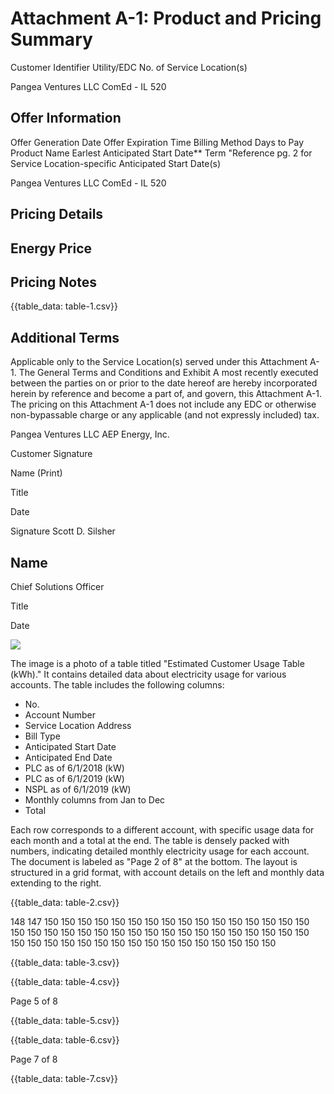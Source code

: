 # Attachment A-1: Product and Pricing Summary 

Customer Identifier
Utility/EDC
No. of Service Location(s)

Pangea Ventures LLC
ComEd - IL
520

## Offer Information

Offer Generation Date
Offer Expiration Time
Billing Method
Days to Pay
Product Name
Earlest Anticipated Start Date**
Term
"Reference pg. 2 for Service Location-specific Anticipated Start Date(s)

Pangea Ventures LLC
ComEd - IL
520

## Pricing Details

## Energy Price


## Pricing Notes

{{table_data: table-1.csv}}

## Additional Terms

Applicable only to the Service Location(s) served under this Attachment A-1.
The General Terms and Conditions and Exhibit A most recently executed between the parties on or prior to the date hereof are hereby incorporated herein by reference and become a part of, and govern, this Attachment A-1. The pricing on this Attachment A-1 does not include any EDC or otherwise non-bypassable charge or any applicable (and not expressly included) tax.

Pangea Ventures LLC
AEP Energy, Inc.

Customer Signature

Name (Print)

Title

Date

Signature
Scott D. Silsher

## Name

Chief Solutions Officer

Title

Date

![](images/img-0.jpeg)

The image is a photo of a table titled "Estimated Customer Usage Table (kWh)." It contains detailed data about electricity usage for various accounts. The table includes the following columns:

- No.
- Account Number
- Service Location Address
- Bill Type
- Anticipated Start Date
- Anticipated End Date
- PLC as of 6/1/2018 (kW)
- PLC as of 6/1/2019 (kW)
- NSPL as of 6/1/2019 (kW)
- Monthly columns from Jan to Dec
- Total

Each row corresponds to a different account, with specific usage data for each month and a total at the end. The table is densely packed with numbers, indicating detailed monthly electricity usage for each account. The document is labeled as "Page 2 of 8" at the bottom. The layout is structured in a grid format, with account details on the left and monthly data extending to the right.

{{table_data: table-2.csv}}

148 147 150 150 150 150 150 150 150 150 150 150 150 150 150 150 150 150 150 150 150 150 150 150 150 150 150 150 150 150 150 150 150 150 150 150 150 150 150 150 150 150 150 150 150 150 150 150 150 150 150 150

{{table_data: table-3.csv}}

{{table_data: table-4.csv}}

Page 5 of 8

{{table_data: table-5.csv}}

{{table_data: table-6.csv}}

Page 7 of 8

{{table_data: table-7.csv}}
